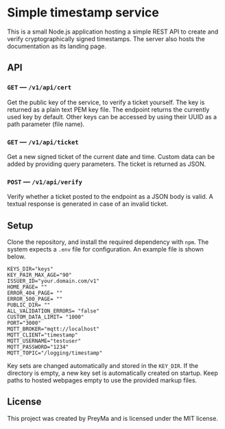 # Simple timestamp service

This is a small Node.js application hosting a simple REST API
to create and verify cryptographically signed timestamps. The
server also hosts the documentation as its landing page.

## API

### `GET` — `/v1/api/cert`
Get the public key of the service, to verify a ticket yourself. The key
is returned as a plain text PEM key file. The endpoint returns the
currently used key by default. Other keys can be accessed by using their
UUID as a path parameter (file name).

### `GET` — `/v1/api/ticket`
Get a new signed ticket of the current date and time. Custom data can be
added by providing query parameters. The ticket is returned as JSON.

### `POST` — `/v1/api/verify`
Verify whether a ticket posted to the endpoint as a JSON body is valid.
A textual response is generated in case of an invalid ticket.

## Setup
Clone the repository, and install the required dependency with `npm`.
The system expects a `.env` file for configuration. An example file is
shown below.

```env
KEYS_DIR="keys"
KEY_PAIR_MAX_AGE="90"
ISSUER_ID="your.domain.com/v1"
HOME_PAGE= ""
ERROR_404_PAGE= ""
ERROR_500_PAGE= ""
PUBLIC_DIR= ""
ALL_VALIDATION_ERRORS= "false"
CUSTOM_DATA_LIMIT= "1000"
PORT="3000"
MQTT_BROKER="mqtt://localhost"
MQTT_CLIENT="timestamp"
MQTT_USERNAME="testuser"
MQTT_PASSWORD="1234"
MQTT_TOPIC="/logging/timestamp"
```

Key sets are changed automatically and stored in the `KEY_DIR`. If the
directory is empty, a new key set is automatically created on startup.
Keep paths to hosted webpages empty to use the provided markup files.

## License
This project was created by PreyMa and is licensed under the MIT license.
